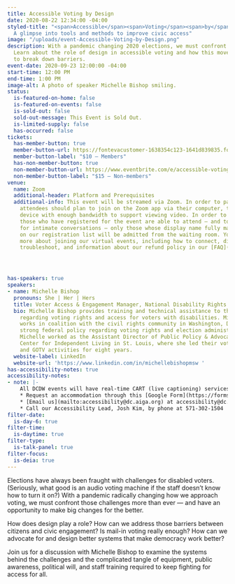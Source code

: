 ```yaml
---
title: Accessible Voting by Design
date: 2020-08-22 12:34:00 -04:00
styled-title: "<span>Accessible</span><span>Voting</span><span>by</span><span> Design:</span>
  A glimpse into tools and methods to improve civic access"
image: "/uploads/event-Accessible-Voting-by-Design.png"
description: With a pandemic changing 2020 elections, we must confront voting challenges.
  Learn about the role of design in accessible voting and how this movement works
  to break down barriers.
event-date: 2020-09-23 12:00:00 -04:00
start-time: 12:00 PM
end-time: 1:00 PM
image-alt: A photo of speaker Michelle Bishop smiling.
status:
  is-featured-on-home: false
  is-featured-on-events: false
  is-sold-out: false
  sold-out-message: This Event is Sold Out.
  is-limited-supply: false
  has-occurred: false
tickets:
  has-member-button: true
  member-button-url: https://fontevacustomer-1638354c123-1641d839835.force.com/services/oauth2/authorize?client_id=3MVG9nthuDc9owbcOq7_07W.HriOQQPWTbMkrpOla.ajDQlTHf4_uby_mhwylcX.mJBU2O2SppTiZMS0J_HJd&response_type=code&redirect_uri=https://ikit.aiga.org/ikit_national_util/ikit-national-util-sso-redirect/&state=https%3A%2F%2Fdc.aiga.org%2Fevent%2Faccessible-voting-by-design%2F%3Fredirect_source%3Deventbrite_register
  member-button-label: "$10 — Members"
  has-non-member-button: true
  non-member-button-url: https://www.eventbrite.com/e/accessible-voting-by-design-tickets-117840308535
  non-member-button-label: "$15 — Non-members"
venue:
  name: Zoom
  additional-header: Platform and Prerequisites
  additional-info: This event will be streamed via Zoom. In order to participate fully,
    attendees should plan to join on the Zoom app via their computer, tablet, or mobile
    device with enough bandwidth to support viewing video. In order to ensure only
    those who have registered for the event are able to attend — and to create space
    for intimate conversations — only those whose display name fully matches the name
    on our registration list will be admitted from the waiting room. You can find
    more about joining our virtual events, including how to connect, directions to
    troubleshoot, and information about our refund policy in our [FAQ](/faqs/).




has-speakers: true
speakers:
- name: Michelle Bishop
  pronouns: She | Her | Hers
  title: Voter Access & Engagement Manager, National Disability Rights Network
  bio: Michelle Bishop provides training and technical assistance to the P&A network
    regarding voting rights and access for voters with disabilities. Michelle also
    works in coalition with the civil rights community in Washington, DC to ensure
    strong federal policy regarding voting rights and election administration. Previously,
    Michelle worked as the Assistant Director of Public Policy & Advocacy at Paraquad
    Center for Independent Living in St. Louis, where she led their voting rights
    and GOTV activities for eight years.
  website-label: LinkedIn
  website-url: 'https://www.linkedin.com/in/michellebishopmsw '
has-accessibility-notes: true
accessibility-notes:
- note: |-
    All DCDW events will have real-time CART (live captioning) services. If you need any additional accommodations, please contact us before 9/14 by, through the provided Google Form, or by phone. We honor your privacy and no personally identifying information (e.g. your name) is required to request an accommodation.
    * Request an accommodation through this [Google Form](https://forms.gle/gAQviAo5cTwWYGWV6)
    * [Email us](mailto:accessibility@dc.aiga.org) at accessibility@dc.aiga.org.
    * Call our Accessibility Lead, Josh Kim, by phone at 571-302-1504
filter-date:
  is-day-6: true
filter-time:
  is-daytime: true
filter-type:
  is-talk-panel: true
filter-focus:
  is-deia: true
---
```


Elections have always been fraught with challenges for disabled voters. (Seriously, what good is an audio voting machine if the staff doesn’t know how to turn it on?) With a pandemic radically changing how we approach voting, we must confront those challenges more than ever — and have an opportunity to make big changes for the better.

How does design play a role? How can we address those barriers between citizens and civic engagement? Is mail-in voting really enough? How can we advocate for and design better systems that make democracy work better?

Join us for a discussion with Michelle Bishop to examine the systems behind the challenges and the complicated tangle of equipment, public awareness, political will, and staff training required to keep fighting for access for all.
